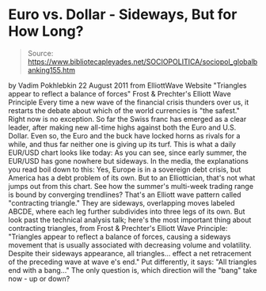 # Euro vs. Dollar - Sideways, But for How Long?

> Source: https://www.bibliotecapleyades.net/SOCIOPOLITICA/sociopol_globalbanking155.htm

by Vadim Pokhlebkin
22 August 2011
from
ElliottWave Website
"Triangles appear to reflect a
balance of forces"
Frost & Prechter's Elliott
Wave Principle
Every time a new wave of the financial crisis
thunders over us, it restarts the debate about which of the world currencies
is "the safest."
Right now is no exception. So far the Swiss
franc has emerged as a clear leader, after making new all-time highs
against both the Euro and U.S. Dollar. Even so, the Euro and the buck have
locked horns as rivals for a while, and thus far neither one is giving up
its turf.
This is what a daily EUR/USD chart looks like
today:
As you can see, since early summer, the EUR/USD
has gone nowhere but sideways.
In the media, the explanations you read boil
down to this: Yes, Europe is in a sovereign debt crisis, but America has a
debt problem of its own. But to an Elliottician, that's not what jumps out
from this chart.
See how the summer's multi-week trading range is bound by converging
trendlines? That's an Elliott wave pattern called "contracting triangle."
They are sideways, overlapping moves labeled ABCDE, where each leg further
subdivides into three legs of its own.
But look past the technical analysis talk; here's the most important thing
about contracting triangles, from Frost & Prechter's Elliott Wave Principle:
"Triangles appear to reflect a balance of
forces, causing a sideways movement that is usually associated with
decreasing volume and volatility. Despite their sideways appearance, all
triangles... effect a net retracement of the preceding wave at wave e's
end."
Put differently, it says:
"All triangles end with a bang..."
The only question is, which direction will the
"bang" take now - up or down?
